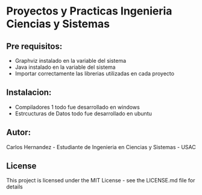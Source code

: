 # Proyectos y Practicas Ingenieria Ciencias y Sistemas


## Pre requisitos:
 * Graphviz instalado en la variable del sistema
 * Java instalado en la variable del sistema
 * Importar correctamente las librerias utilizadas en cada proyecto
 
## Instalacion:
* Compiladores 1 todo fue desarrollado en windows
* Estrcucturas de Datos todo fue desarrollado en ubuntu

## Autor:
Carlos Hernandez - Estudiante de Ingenieria en Ciencias y Sistemas - USAC

## License
This project is licensed under the MIT License - see the LICENSE.md file for details

